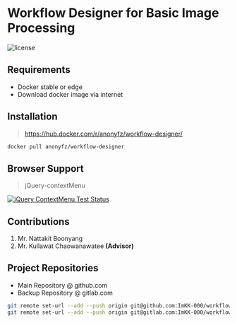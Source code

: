 # Workflow Designer for Basic Image Processing

![license](https://img.shields.io/github/license/mashape/apistatus.svg?style=flat-square)

## Requirements

- Docker stable or edge
- Download docker image via internet

## Installation

> <https://hub.docker.com/r/anonyfz/workflow-designer/>

```bash
docker pull anonyfz/workflow-designer
```

## Browser Support

> jQuery-contextMenu

[![jQuery ContextMenu Test Status](https://saucelabs.com/browser-matrix/bbrala-contextmenu.svg)](https://saucelabs.com/u/bbrala-contextmenu)

## Contributions

1. Mr. Nattakit Boonyang
2. Mr. Kullawat Chaowanawatee **(Advisor)**

## Project Repositories

* Main Repository @ github.com
* Backup Repository @ gitlab.com

```bash
git remote set-url --add --push origin git@github.com:ImKK-000/workflow-designer.git
git remote set-url --add --push origin git@gitlab.com:ImKK-000/workflow-designer.git
```

